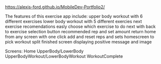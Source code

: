 https://alexis-ford.github.io/MobileDev-Portfolio2/


The features of this exercise app include:
 upper body workout with 6 different exercises
 lower body workout with 5 different exercies
 next exercise recomendations 
 easly choose which exercise to do next with back to exercise selection button
 recommended rep and set amount
 return home from any screen with one click
 add and reset reps and sets 
 homescreen to pick workout split
 finished screen displaying positive message and image


 Screens: 
 Home
 UpperBody/LowerBody
 UpperBodyWorkout/LowerBodyWorkout
 WorkoutComplete

